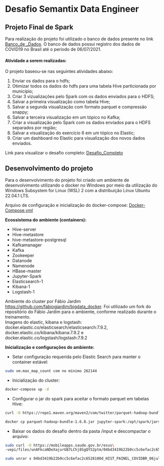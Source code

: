 # **Desafio Semantix Data Engineer**

## **Projeto Final de Spark**

Para realização do projeto foi utilizado o banco de dados presente no link [Banco_de _Dados](https://mobileapps.saude.gov.br/esus-vepi/files/unAFkcaNDeXajurGB7LChj8SgQYS2ptm/04bd3419b22b9cc5c6efac2c6528100d_HIST_PAINEL_COVIDBR_06jul2021.rar). O banco de dados possui registro dos dados de COVID19 no Brasil até o período de 06/07/2021.



#### **Atividade a serem realizadas:**

O projeto baseou-se nas seguintes atividades abaixo:

1. Enviar os dados para o hdfs;
2. Otimizar todos os dados do hdfs para uma tabela Hive particionada por município;
3. Criar 3 vizualizações pelo Spark com os dados enviados para o HDFS;
4. Salvar a primeira visualização como tabela Hive;
5. Salvar a segunda visualização com formato parquet e compressão snappy;
6. Salvar a terceira visualização em um tópico no Kafka;
7. Criar a visualização pelo Spark com os dados enviados para o HDFS separados por região;
8. Salvar a visualização do exercício 6 em um tópico no Elastic;
9. Criar um dashboard no Elastic para visualização dos novos dados enviados.

Link para visualizar o desafio completo: [Desafio_Completo](https://github.com/JessicaAndretto/Desafio_Semantix_Data_Engineer/blob/c2ae36ab5bbd9d77f8711f3de570d147bf0e2d26/Projeto_Final_Spark_Desafio.pdf)

## **Desenvolvimento do projeto**

Para o desenvolvimento do projeto foi criado um ambiente de desenvolvimento utilizando o docker no Windows por meio da utilização do Windows Subsystem for Linux (WSL) 2 com a distribuição Linux Ubuntu 22.04.1 LTS.

Arquivo de configuração e inicialização do docker-compose: [Docker-Compose.yml](https://github.com/JessicaAndretto/Desafio_Semantix_Data_Engineer/blob/90b2eea0847a7d2df458137170f4e48a2ed06f99/docker-compose.yml)

**Ecossistema do ambiente (containers):**

- Hive-server
- Hive-metastore
- hive-metastore-postgresql
- Kafkamanager
- Kafka
- Zookeeper
- Datanode
- Namenode
- HBase-master
- Jupyter-Spark
- Elasticsearch-1
- Kibana-1
- Logstash-1

Ambiente do cluster por Fábio Jardim https://github.com/fabiogjardim/bigdata_docker. Foi utilizado um fork do repositório do Fábio Jardim para o ambiente, conforme realizado durante o treinamento.<br/>
Imagens do elastic, kibana e logstash: docker.elastic.co/elasticsearch/elasticsearch:7.9.2, docker.elastic.co/kibana/kibana:7.9.2 e docker.elastic.co/logstash/logstash:7.9.2


**Inicialização e configurações do ambiente:**

- Setar configuração requerida pelo Elastic Search para manter o container estável:

```bash
sudo vm.max_map_count com no mínimo 262144
```

- Inicialização do cluster:

```bash
docker-compose up -d
```

- Configurar o jar do spark para aceitar o formato parquet em tabelas Hive:

```bash
curl -O https://repo1.maven.org/maven2/com/twitter/parquet-hadoop-bundle/1.6.0/parquet-hadoop-bundle-1.6.0.jar
```
```bash
docker cp parquet-hadoop-bundle-1.6.0.jar jupyter-spark:/opt/spark/jars
```

-  Baixar os dados do desafio dentro da pasta /input e descompactar o arquivo:
```bash
sudo curl -O https://mobileapps.saude.gov.br/esus\
-vepi/files/unAFkcaNDeXajurGB7LChj8SgQYS2ptm/04bd3419b22b9cc5c6efac2c6528100d_HIST_PAINEL_COVIDBR_06jul2021.rar
```

```bash
sudo unrar x 04bd3419b22b9cc5c6efac2c6528100d_HIST_PAINEL_COVIDBR_06jul2021
```
